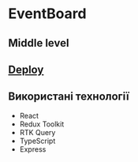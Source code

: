 # EventBoard

## Middle level 

## [Deploy](https://event-board-three.vercel.app/events)
## Використані технології

- React
- Redux Toolkit
- RTK Query
- TypeScript
- Express

